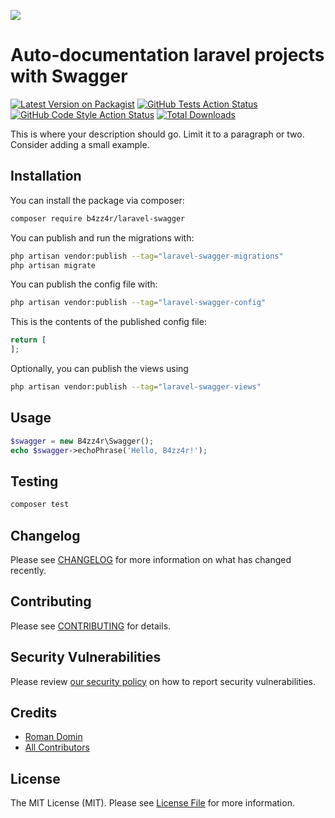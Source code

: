 
[<img src="https://github-ads.s3.eu-central-1.amazonaws.com/support-ukraine.svg?t=1" />](https://supportukrainenow.org)

# Auto-documentation laravel projects with Swagger

[![Latest Version on Packagist](https://img.shields.io/packagist/v/b4zz4r/laravel-swagger.svg?style=flat-square)](https://packagist.org/packages/b4zz4r/laravel-swagger)
[![GitHub Tests Action Status](https://img.shields.io/github/workflow/status/b4zz4r/laravel-swagger/run-tests?label=tests)](https://github.com/b4zz4r/laravel-swagger/actions?query=workflow%3Arun-tests+branch%3Amain)
[![GitHub Code Style Action Status](https://img.shields.io/github/workflow/status/b4zz4r/laravel-swagger/Check%20&%20fix%20styling?label=code%20style)](https://github.com/b4zz4r/laravel-swagger/actions?query=workflow%3A"Check+%26+fix+styling"+branch%3Amain)
[![Total Downloads](https://img.shields.io/packagist/dt/b4zz4r/laravel-swagger.svg?style=flat-square)](https://packagist.org/packages/b4zz4r/laravel-swagger)

This is where your description should go. Limit it to a paragraph or two. Consider adding a small example.

## Installation

You can install the package via composer:

```bash
composer require b4zz4r/laravel-swagger
```

You can publish and run the migrations with:

```bash
php artisan vendor:publish --tag="laravel-swagger-migrations"
php artisan migrate
```

You can publish the config file with:

```bash
php artisan vendor:publish --tag="laravel-swagger-config"
```

This is the contents of the published config file:

```php
return [
];
```

Optionally, you can publish the views using

```bash
php artisan vendor:publish --tag="laravel-swagger-views"
```

## Usage

```php
$swagger = new B4zz4r\Swagger();
echo $swagger->echoPhrase('Hello, B4zz4r!');
```

## Testing

```bash
composer test
```

## Changelog

Please see [CHANGELOG](CHANGELOG.md) for more information on what has changed recently.

## Contributing

Please see [CONTRIBUTING](https://github.com/spatie/.github/blob/main/CONTRIBUTING.md) for details.

## Security Vulnerabilities

Please review [our security policy](../../security/policy) on how to report security vulnerabilities.

## Credits

- [Roman Domin](https://github.com/b4zz4r)
- [All Contributors](../../contributors)

## License

The MIT License (MIT). Please see [License File](LICENSE.md) for more information.

